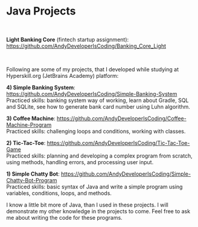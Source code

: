 # Java Projects

<br/>

**Light Banking Core** (fintech startup assignment): https://github.com/AndyDeveloperIsCoding/Banking_Core_Light 

<br/>

Following are some of my projects, that I developed while studying at Hyperskill.org (JetBrains Academy) platform:
<br/>

**4) Simple Banking System**: https://github.com/AndyDeveloperIsCoding/Simple-Banking-System <br/>
Practiced skills: banking system way of working, learn about Gradle, SQL and SQLite, see how to generate bank card number using Luhn algorithm.

**3) Coffee Machine**: https://github.com/AndyDeveloperIsCoding/Coffee-Machine-Program <br/>
Practiced skills: challenging loops and conditions, working with classes.

**2) Tic-Tac-Toe**: https://github.com/AndyDeveloperIsCoding/Tic-Tac-Toe-Game <br/>
Practiced skills: planning and developing a complex program from scratch, using methods, handling errors, and processing user input.

**1) Simple Chatty Bot**: https://github.com/AndyDeveloperIsCoding/Simple-Chatty-Bot-Program <br/>
Practiced skills: basic syntax of Java and write a simple program using variables, conditions, loops, and methods.

I know a little bit more of Java, than I used in these projects. I will demonstrate my other knowledge in the projects to come.
Feel free to ask me about writing the code for these programs.
